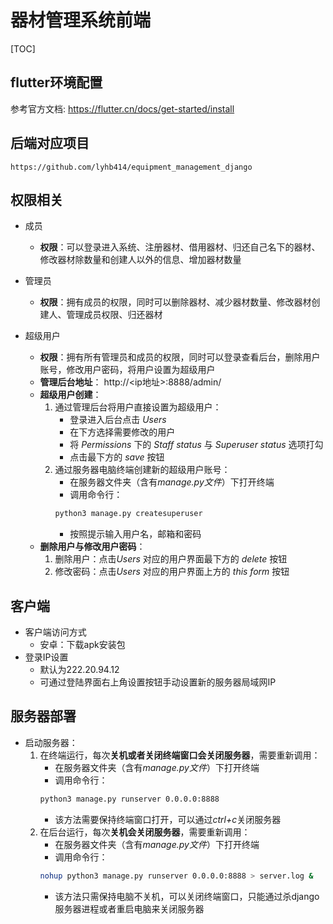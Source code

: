 #  器材管理系统前端
[TOC]
## flutter环境配置
参考官方文档: https://flutter.cn/docs/get-started/install
## 后端对应项目  
    https://github.com/lyhb414/equipment_management_django

## 权限相关
* 成员  
    + **权限**：可以登录进入系统、注册器材、借用器材、归还自己名下的器材、修改器材除数量和创建人以外的信息、增加器材数量

* 管理员  
    + **权限**：拥有成员的权限，同时可以删除器材、减少器材数量、修改器材创建人、管理成员权限、归还器材
* 超级用户  
    + **权限**：拥有所有管理员和成员的权限，同时可以登录查看后台，删除用户账号，修改用户密码，将用户设置为超级用户
    + **管理后台地址**： http://<ip地址>:8888/admin/
    + **超级用户创建**：
        1. 通过管理后台将用户直接设置为超级用户：
           - 登录进入后台点击 *Users*
           - 在下方选择需要修改的用户
           - 将 *Permissions* 下的 *Staff status* 与 *Superuser status* 选项打勾
           - 点击最下方的 *save* 按钮
        2. 通过服务器电脑终端创建新的超级用户账号：
            - 在服务器文件夹（含有*manage.py文件*）下打开终端
            - 调用命令行：
            ```bash
            python3 manage.py createsuperuser
            ```
            - 按照提示输入用户名，邮箱和密码
    + **删除用户与修改用户密码**： 
      1. 删除用户：点击*Users* 对应的用户界面最下方的 *delete* 按钮
      2. 修改密码：点击*Users* 对应的用户界面上方的 *this form* 按钮

## 客户端
* 客户端访问方式
  + 安卓：下载apk安装包
* 登录IP设置
  + 默认为222.20.94.12
  + 可通过登陆界面右上角设置按钮手动设置新的服务器局域网IP

## 服务器部署
* 启动服务器：  
    1. 在终端运行，每次**关机或者关闭终端窗口会关闭服务器**，需要重新调用：
        - 在服务器文件夹（含有*manage.py文件*）下打开终端
        - 调用命令行：
        ```bash
        python3 manage.py runserver 0.0.0.0:8888
        ```
        - 该方法需要保持终端窗口打开，可以通过*ctrl+c*关闭服务器
    2. 在后台运行，每次**关机会关闭服务器**，需要重新调用：
        - 在服务器文件夹（含有*manage.py文件*）下打开终端
        - 调用命令行：
        ```bash
        nohup python3 manage.py runserver 0.0.0.0:8888 > server.log &
        ```
        - 该方法只需保持电脑不关机，可以关闭终端窗口，只能通过杀django服务器进程或者重启电脑来关闭服务器